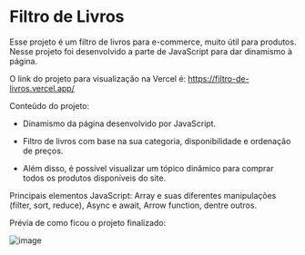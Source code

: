 # Filtro de Livros
Esse projeto é um filtro de livros para e-commerce, muito útil para produtos. Nesse projeto foi desenvolvido a parte de JavaScript para dar dinamismo à página.

O link do projeto para visualização na Vercel é: https://filtro-de-livros.vercel.app/

Conteúdo do projeto:

- Dinamismo da página desenvolvido por JavaScript.

- Filtro de livros com base na sua categoria, disponibilidade e ordenação de preços.

- Além disso, é possível visualizar um tópico dinâmico para comprar todos os produtos disponíveis do site.

Principais elementos JavaScript: Array e suas diferentes manipulações (filter, sort, reduce), Async e await, Arrow function, dentre outros.

Prévia de como ficou o projeto finalizado:

![image](https://user-images.githubusercontent.com/123435999/220819749-a2a91946-8fd4-4bab-ab0f-4d101c28d44b.png)

